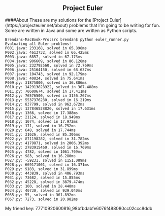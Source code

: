 <h2 align="center">Project Euler</h2>
####About
These are my solutions for the [Project Euler](https://projecteuler.net/about) problems that I'm going to be writing for fun. Some are written in Java and some are written as Python scripts.

```
Brendans-MacBook-Pro:src brendan$ python euler_runner.py
Evaluating all Euler problems!
P001.java: 233168, solved in 65.898ms
P002.java: 4613732, solved in 66.425ms
P003.java: 6857, solved in 67.173ms
P004.java: 906609, solved in 86.128ms
P005.java: 232792560, solved in 72.769ms
P006.java: 25164150, solved in 68.637ms
P007.java: 104743, solved in 92.179ms
P008.java: 40824, solved in 75.641ms
P009.py: 31875000, solved in 36.806ms
P010.py: 142913828922, solved in 307.488ms
P011.py: 70600674, solved in 17.411ms
P012.py: 76576500, solved in 3156.267ms
P013.py: 5537376230, solved in 16.219ms
P014.py: 837799, solved in 962.672ms
P015.py: 137846528820, solved in 17.631ms
P016.py: 1366, solved in 17.388ms
P017.py: 21124, solved in 18.949ms
P018.py: 1074, solved in 17.972ms
P019.py: 171, solved in 16.752ms
P020.py: 648, solved in 17.744ms
P021.py: 31626, solved in 85.306ms
P022.py: 871198282, solved in 31.782ms
P023.py: 4179871, solved in 2006.392ms
P024.py: 2783915460, solved in 16.769ms
P025.py: 4782, solved in 1061.709ms
P026.py: 983, solved in 16.280ms
P027.py: -59231, solved in 1151.089ms
P028.py: 669171001, solved in 16.371ms
P029.py: 9183, solved in 31.899ms
P030.py: 443839, solved in 406.793ms
P031.py: 73682, solved in 15.855ms
P032.py: 45228, solved in 3879.474ms
P033.py: 100, solved in 28.448ms
P034.py: 40730, solved in 939.040ms
P035.py: 55, solved in 301.892ms
P067.py: 7273, solved in 20.982ms
```

My friend key: 77710920600816_98bfbdabfe6076f488080cc02ccc8ddb
